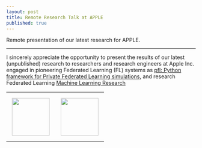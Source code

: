 ```yaml
---
layout: post
title: Remote Research Talk at APPLE
published: true
---
```


Remote presentation of our latest research for APPLE.


---

I sincerely appreciate the opportunity to present the results of our latest (unpublished) research to researchers and research engineers at Apple Inc. engaged in pioneering Federated Learning (FL) systems as [pfl: Python framework for Private Federated Learning simulations](https://github.com/apple/pfl-research),
and research Federated Learning [Machine Learning Research](https://machinelearning.apple.com/research?page=1&q=federated+learning)

<table style="text-align:center;">
<tr>
<td style="padding:15px;text-align:center;vertical-align:middle;"> <img height="100px" src="https://burlachenkok.github.io/materials/KAUST-logo.svg"/> </td>
<td style="padding:15px;text-align:center;vertical-align:middle;"> <img height="100px" src="https://burlachenkok.github.io/materials/Apple_logo_black.svg"/> </td>
</tr>
</table>
